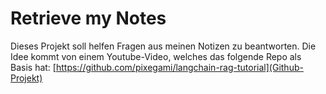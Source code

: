 # Retrieve my Notes

Dieses Projekt soll helfen Fragen aus meinen Notizen zu beantworten. Die Idee
kommt von einem Youtube-Video, welches das folgende Repo als Basis hat:
[https://github.com/pixegami/langchain-rag-tutorial](Github-Projekt)
